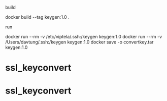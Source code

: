 
build

docker build --tag keygen:1.0 .

run

docker run --rm  -v /etc/viptela/.ssh:/keygen keygen:1.0
docker run --rm  -v /Users/davtung/.ssh:/keygen keygen:1.0
docker save -o convertkey.tar keygen:1.0
# ssl_keyconvert
# ssl_keyconvert
